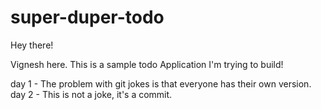 # super-duper-todo

Hey there!

Vignesh here. This is a sample todo Application I'm trying to build!

day 1 - The problem with git jokes is that everyone has their own version.
<br>day 2 - This is not a joke, it's a commit.
